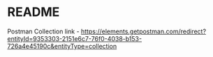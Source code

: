 # README

Postman Collection link - https://elements.getpostman.com/redirect?entityId=9353303-2151e6c7-76f0-4038-b153-726a4e45190c&entityType=collection
